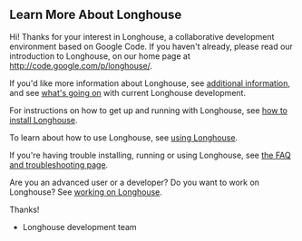 ## Learn More About Longhouse ##

Hi! Thanks for your interest in Longhouse, a collaborative development environment based on Google Code. If you haven't already, please read our introduction to Longhouse, on our home page at http://code.google.com/p/longhouse/.

If you'd like more information about Longhouse, see [additional information](MoreInformation.md), and see [what's going on](WhatsGoingOn.md) with current Longhouse development.

For instructions on how to get up and running with Longhouse, see [how to install Longhouse](InstallLonghouse.md).

To learn about how to use Longhouse, see [using Longhouse](UsingLonghouse.md).

If you're having trouble installing, running or using Longhouse, see [the FAQ and troubleshooting page](FAQTroubleshoot.md).

Are you an advanced user or a developer? Do you want to work on Longhouse? See [working on Longhouse](WorkingOnLonghouse.md).

Thanks!

- Longhouse development team